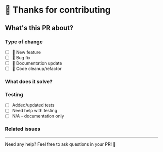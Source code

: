 # 👋 Thanks for contributing

## What's this PR about?

<!-- Please give us a brief description of what you're working on -->

### Type of change

- [ ] 🌟 New feature
- [ ] 🐛 Bug fix
- [ ] 📝 Documentation update
- [ ] 🧹 Code cleanup/refactor

### What does it solve?

<!-- Help us understand the "before" and "after" -->

### Testing

- [ ] Added/updated tests
- [ ] Need help with testing
- [ ] N/A - documentation only

### Related issues

<!-- Example: Closes #123 -->

---
Need any help? Feel free to ask questions in your PR! 💬
